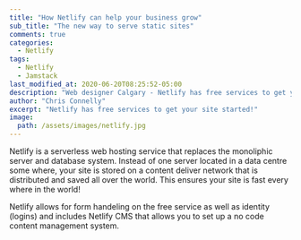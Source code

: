 ```yaml
---
title: "How Netlify can help your business grow"
sub_title: "The new way to serve static sites"
comments: true
categories:
  - Netlify
tags:
  - Netlify
  - Jamstack
last_modified_at: 2020-06-20T08:25:52-05:00
description: "Web designer Calgary - Netlify has free services to get your site started!"
author: "Chris Connelly"
excerpt: "Netlify has free services to get your site started!"
image:
  path: /assets/images/netlify.jpg
---
```


Netlify is a serverless web hosting service that replaces the monoliphic server and database system. Instead of one server located in a data centre some where, your site is stored on a content deliver network that is distributed and saved all over the world. This ensures your site is fast every where in the world!

Netlify allows for form handeling on the free service as well as identity (logins) and includes Netlify CMS that allows you to set up a no code content management system.